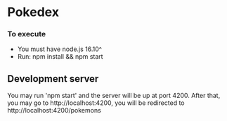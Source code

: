 # Pokedex

### To execute
- You must have node.js 16.10^
- Run: npm install && npm start

## Development server

You may run 'npm start' and the server will be up at port 4200. After that, you may go to http://localhost:4200, you will be redirected to http://localhost:4200/pokemons
